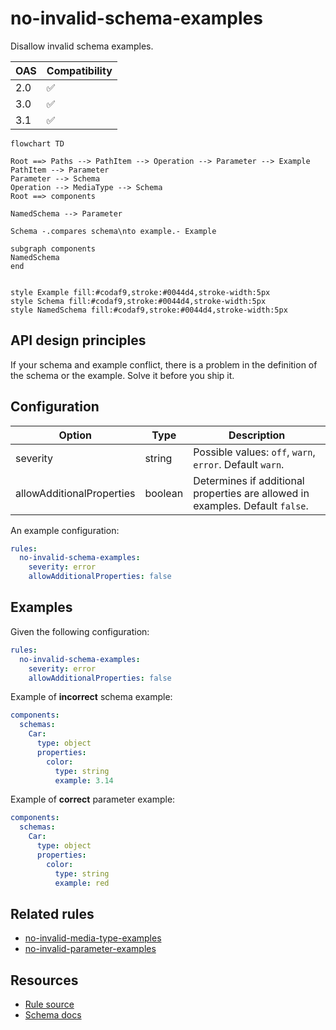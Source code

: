 # no-invalid-schema-examples

Disallow invalid schema examples.

|OAS|Compatibility|
|---|---|
|2.0|✅|
|3.0|✅|
|3.1|✅|

```mermaid
flowchart TD

Root ==> Paths --> PathItem --> Operation --> Parameter --> Example
PathItem --> Parameter
Parameter --> Schema
Operation --> MediaType --> Schema
Root ==> components

NamedSchema --> Parameter

Schema -.compares schema\nto example.- Example

subgraph components
NamedSchema
end


style Example fill:#codaf9,stroke:#0044d4,stroke-width:5px
style Schema fill:#codaf9,stroke:#0044d4,stroke-width:5px
style NamedSchema fill:#codaf9,stroke:#0044d4,stroke-width:5px
```
## API design principles

If your schema and example conflict, there is a problem in the definition of the schema or the example.
Solve it before you ship it.

## Configuration

|Option|Type| Description                                                                   |
|---|---|-------------------------------------------------------------------------------|
|severity|string| Possible values: `off`, `warn`, `error`. Default `warn`.                      |
|allowAdditionalProperties|boolean| Determines if additional properties are allowed in examples. Default `false`. |

An example configuration:

```yaml
rules:
  no-invalid-schema-examples:
    severity: error
    allowAdditionalProperties: false
```

## Examples

Given the following configuration:

```yaml
rules:
  no-invalid-schema-examples:
    severity: error
    allowAdditionalProperties: false
```

Example of **incorrect** schema example:

```yaml
components:
  schemas:
    Car:
      type: object
      properties:
        color:
          type: string
          example: 3.14
```

Example of **correct** parameter example:

```yaml
components:
  schemas:
    Car:
      type: object
      properties:
        color:
          type: string
          example: red
```

## Related rules

- [no-invalid-media-type-examples](./no-invalid-media-type-examples.md)
- [no-invalid-parameter-examples](./no-invalid-parameter-examples.md)

## Resources

- [Rule source](https://github.com/Redocly/redocly-cli/blob/main/packages/core/src/rules/common/no-invalid-schema-examples.ts)
- [Schema docs](https://redocly.com/docs/openapi-visual-reference/schemas/)
